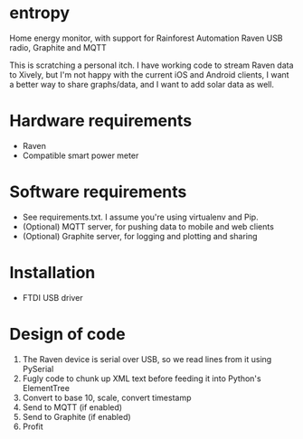 entropy
=======

Home energy monitor, with support for Rainforest Automation Raven USB radio, Graphite and MQTT

This is scratching a personal itch. I have working code to stream Raven
data to Xively, but I'm not happy with the current iOS and Android clients,
I want a better way to share graphs/data, and I want to add solar data
as well.

Hardware requirements
=====================

* Raven
* Compatible smart power meter

Software requirements
=====================

* See requirements.txt. I assume you're using virtualenv and Pip.
* (Optional) MQTT server, for pushing data to mobile and web clients
* (Optional) Graphite server, for logging and plotting and sharing

Installation
============
* FTDI USB driver


Design of code
==============

1. The Raven device is serial over USB, so we read lines from it using PySerial
2. Fugly code to chunk up XML text before feeding it into Python's ElementTree
3. Convert to base 10, scale, convert timestamp
4. Send to MQTT (if enabled)
5. Send to Graphite (if enabled)
6. Profit